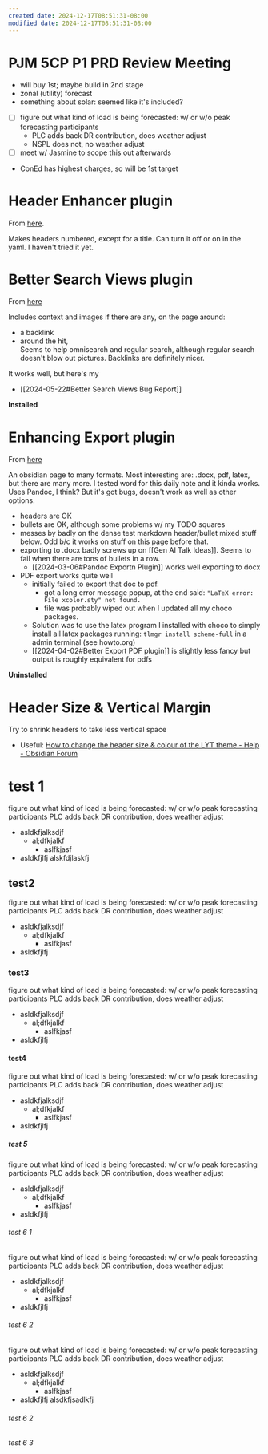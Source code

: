 ```yaml
---
created date: 2024-12-17T08:51:31-08:00
modified date: 2024-12-17T08:51:31-08:00
---
```

# PJM 5CP P1 PRD Review Meeting
- will buy 1st; maybe build in 2nd stage
- zonal (utility) forecast
- something about solar: seemed like it's included?
- [ ] figure out what kind of load is being forecasted: w/ or w/o peak forecasting participants
	- PLC adds back DR contribution, does weather adjust
	- NSPL does not, no weather adjust
- [ ] meet w/ Jasmine to scope this out afterwards
- ConEd has highest charges, so will be 1st target
# Header Enhancer plugin
From [here](https://github.com/HoBeedzc/obsidian-header-enhancer-plugin).

Makes headers numbered, except for a title.  Can turn it off or on in the yaml.  I haven't tried it yet.
# Better Search Views plugin
From [here](https://github.com/jensmtg/influx)

Includes context and images if there are any, on the page around: 
- a backlink 
- around the hit,   
Seems to help omnisearch and regular search, although regular search doesn't blow out pictures.  Backlinks are definitely nicer. 

It works well, but here's my
- [[2024-05-22#Better Search Views Bug Report]]

**Installed**

# Enhancing Export plugin
From [here](https://github.com/mokeyish/obsidian-enhancing-export?tab=readme-ov-file)

An obsidian page to many formats.  Most interesting are: .docx, pdf, latex, but there are many more. I tested word for this daily note and it kinda works.  Uses Pandoc, I think?  But it's got bugs, doesn't work as well as other options.

- headers are OK
- bullets are OK, although some problems w/ my TODO squares 
- messes by badly on the dense test markdown header/bullet mixed stuff below.  Odd b/c it works on stuff on this page before that.
- exporting to .docx badly screws up on [[Gen AI Talk Ideas]].  Seems to fail when there are tons of bullets in a row.
	- [[2024-03-06#Pandoc Exportn Plugin]] works well exporting to docx
- PDF export works quite well
	-  initially failed to export that doc to pdf.
		- got a long error message popup, at the end said: `"LaTeX error: File xcolor.sty" not found.`
		- file was probably wiped out when I updated all my choco packages.
	- Solution was to use the latex program I installed with choco to simply install all latex packages running: `tlmgr install scheme-full` in a admin terminal (see howto.org)
	- [[2024-04-02#Better Export PDF plugin]] is slightly less fancy but output is roughly equivalent for pdfs

**Uninstalled**

# Header Size & Vertical Margin

Try to shrink headers to take less vertical space
- Useful: [How to change the header size & colour of the LYT theme - Help - Obsidian Forum](https://forum.obsidian.md/t/how-to-change-the-header-size-colour-of-the-lyt-theme/58883/10)


# test 1
figure out what kind of load is being forecasted: w/ or w/o peak forecasting participants PLC adds back DR contribution, does weather adjust
- asldkfjalksdjf
	- al;dfkjalkf
		- aslfkjasf
- asldkfjlfj
alskfdjlaskfj
## test2
figure out what kind of load is being forecasted: w/ or w/o peak forecasting participants PLC adds back DR contribution, does weather adjust
- asldkfjalksdjf
	- al;dfkjalkf
		- aslfkjasf
- asldkfjlfj
### test3
figure out what kind of load is being forecasted: w/ or w/o peak forecasting participants PLC adds back DR contribution, does weather adjust
- asldkfjalksdjf
	- al;dfkjalkf
		- aslfkjasf
- asldkfjlfj
#### test4
figure out what kind of load is being forecasted: w/ or w/o peak forecasting participants PLC adds back DR contribution, does weather adjust
- asldkfjalksdjf
	- al;dfkjalkf
		- aslfkjasf
- asldkfjlfj
##### test 5
figure out what kind of load is being forecasted: w/ or w/o peak forecasting participants PLC adds back DR contribution, does weather adjust
- asldkfjalksdjf
	- al;dfkjalkf
		- aslfkjasf
- asldkfjlfj
###### test 6 1
figure out what kind of load is being forecasted: w/ or w/o peak forecasting participants PLC adds back DR contribution, does weather adjust
- asldkfjalksdjf
	- al;dfkjalkf
		- aslfkjasf
- asldkfjlfj
###### test 6 2
figure out what kind of load is being forecasted: w/ or w/o peak forecasting participants PLC adds back DR contribution, does weather adjust
- asldkfjalksdjf
	- al;dfkjalkf
		- aslfkjasf
- asldkfjlfj
alsdkfjsadlkfj
###### test 6 2
###### test 6 3
